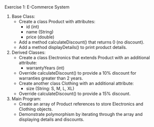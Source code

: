 Exercise 1: E-Commerce System
1. Base Class:
   - Create a class Product with attributes:
     - id (int)
     - name (String)
     - price (double)
   - Add a method calculateDiscount() that returns 0 (no discount).
   - Add a method displayDetails() to print product details.
2. Derived Classes:
   - Create a class Electronics that extends Product with an additional attribute:
     - warrantyYears (int)
   - Override calculateDiscount() to provide a 10% discount for warranties greater than 2 years.
   - Create another class Clothing with an additional attribute:
     - size (String: S, M, L, XL)
   - Override calculateDiscount() to provide a 15% discount.
3. Main Program:
   - Create an array of Product references to store Electronics and Clothing objects.
   - Demonstrate polymorphism by iterating through the array and displaying details and discounts. 